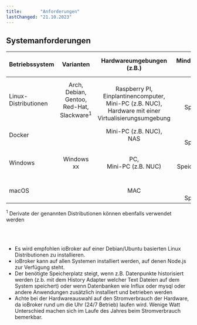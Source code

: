 ```yaml
---
title:       "Anforderungen"
lastChanged: "21.10.2023"
---
```



## Systemanforderungen
| Betriebssystem | Varianten | Hardwareumgebungen (z.B.) | Mindestanforderungen für ioBroker | Empfohlene Ressourcen für ioBroker 
|---|:---------:|:---------:|:---------:|:---------:|
Linux-Distributionen | Arch, <br>Debian, <br> Gentoo, <br> Red-Hat, <br> Slackware<sup>1</sup> | <br> Raspberry PI, <br> Einplantinencomputer, <br> Mini-PC (z.B. NUC), <br> Hardware mit einer Virtualisierungsumgebung | 2 GB RAM <br> 30 GByte Speicherkapazität  | >= 4 GB RAM <br> >30 GByte Speicherkapazität 
Docker | | Mini-PC (z.B. NUC), <br> NAS <br> | x GB RAM <br> y GByte Speicherkapazität  | x GB RAM <br> y GByte Speicherkapazität 
Windows | Windows xx | PC, <br> Mini-PC (z.B. NUC)| 4 GB RAM <br> 50 GByte Speicherkapazität  (inkl. OS) | 8 GB RAM <br> 100 GByte Speicherkapazität  (inkl. OS)
macOS | | MAC |x GB RAM <br> y GByte Speicherkapazität  | x GB RAM <br> y GByte Speicherkapazität 

<sup>1</sup> Derivate der genannten Distributionen können ebenfalls verwendet werden

<br>
<br>

- Es wird empfohlen ioBroker auf einer Debian/Ubuntu basierten Linux Distributionen zu installieren.
- ioBroker kann auf allen Systemen installiert werden, auf denen Node.js zur Verfügung steht.
- Der benötigte Speicherplatz steigt, wenn z.B. Datenpunkte historisiert werden (z.b. mit dem History Adapter welcher Text Dateien auf dem System speichert) oder wenn Datenbanken wie Influx oder mysql oder andere Anwendungen zusätzlich installiert und betrieben werden
- Achte bei der Hardwareauswahl auf den Stromverbrauch der Hardware, da ioBroker rund um die Uhr (24/7 Betrieb) laufen wird. Wenige Watt Unterschied machen sich im Laufe des Jahres beim Stromverbrauch bemerkbar.
